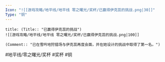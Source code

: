 ```yaml
---
Icon: "![[游戏攻略/地平线/地平线 零之曙光/奖杯/已赢得伊克蕊的挑战.png|30]]"
Type: "铜"
---
```

```ad-common-bronze-trophy
title: (Title:: "已赢得伊克蕊的挑战")
![[游戏攻略/地平线/地平线 零之曙光/奖杯/已赢得伊克蕊的挑战.png|100]]

(Comment:: "已在雪吟地狩猎场与伊克蕊再度会面，并在她设计的挑战中取得了第一名。")
```

#地平线/零之曙光/奖杯 #奖杯 #铜
